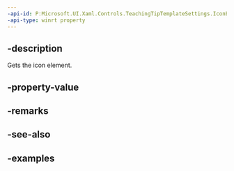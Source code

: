 ```yaml
---
-api-id: P:Microsoft.UI.Xaml.Controls.TeachingTipTemplateSettings.IconElement
-api-type: winrt property
---
```


## -description

Gets the icon element.

## -property-value

## -remarks

## -see-also

## -examples

